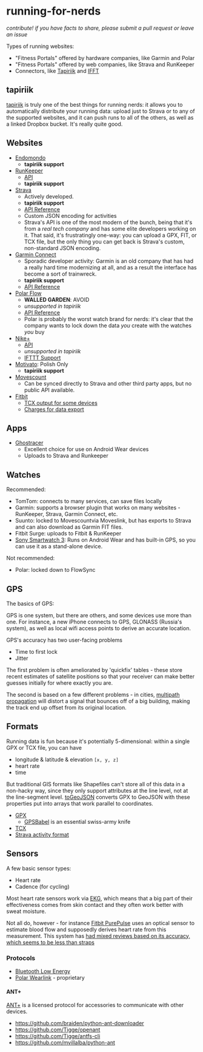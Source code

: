 running-for-nerds
=================

_contribute! if you have facts to share, please submit a pull request or leave an issue_

Types of running websites:

* "Fitness Portals" offered by hardware companies, like Garmin and Polar
* "Fitness Portals" offered by web companies, like Strava and RunKeeper
* Connectors, like [Tapiriik](https://tapiriik.com/) and [IFFT](https://ifttt.com/)

## tapiriik

[tapiriik](https://tapiriik.com/) is truly one of the best things for running nerds: it allows
you to automatically distribute your running data: upload just to Strava or to any of the supported
websites, and it can push runs to all of the others, as well as a linked Dropbox bucket.
It's really quite good.

## Websites


* [Endomondo](https://www.endomondo.com/)
  * **tapiriik support**
* [RunKeeper](http://runkeeper.com/)
  * [API](http://developer.runkeeper.com/healthgraph/overview)
  * **tapiriik support**
* [Strava](http://www.strava.com/)
  * Actively developed.
  * **tapiriik support**
  * [API Reference](http://strava.github.io/api/)
  * Custom JSON encoding for activities
  * Strava's API is one of the most modern of the bunch, being that it's from a _real tech company_ and has some elite developers working on it. That said, it's frustratingly one-way: you can upload a GPX, FIT, or TCX file, but the only thing you can get back is Strava's custom, non-standard JSON encoding.
* [Garmin Connect](http://connect.garmin.com/)
  * Sporadic developer activity: Garmin is an old company that has had a really hard time modernizing at all, and as a result the interface has become a sort of trainwreck.
  * **tapiriik support**
  * [API Reference](http://developer.garmin.com/)
* [Polar Flow](https://flow.polar.com/)
  * **WALLED GARDEN**: AVOID
  * _unsupported in tapiriik_
  * [API Reference](http://www.polar.com/en/connect_with_polar/polar_accesslink)
  * Polar is probably the worst watch brand for nerds: it's clear that the company wants to lock down the data _you_ create with the watches _you_ buy
* [Nike+](http://nikeplus.nike.com/)
  * [API](https://developer.nike.com/)
  * _unsupported in tapiriik_
  * [IFTTT Support](https://ifttt.com/nikeplus)
* [Motivato](http://motivato.pl/#/): Polish Only
  * **tapiriik support**
* [Movescount](http://movescount.com/)
  * Can be synced directly to Strava and other third party apps, but no public API available.
* [Fitbit](http://www.fitbit.com/home)
  * [TCX output for some devices](https://dev.fitbit.com/docs/activity/#get-activity-tcx)
  * [Charges for data export](http://www.fitbit.com/premium/export)


## Apps

* [Ghostracer](http://getghostracer.com/)
  * Excellent choice for use on Android Wear devices
  * Uploads to Strava and Runkeeper

## Watches

Recommended:

* TomTom: connects to many services, can save files locally
* Garmin: supports a browser plugin that works on many websites - RunKeeper, Strava, Garmin Connect, etc.
* Suunto: locked to Movescountvia Moveslink, but has exports to Strava and can also download as Garmin FIT files.
* Fitbit Surge: uploads to Fitbit & RunKeeper
* [Sony Smartwatch 3](http://www.sonymobile.com/global-en/products/smartwear/smartwatch-3-swr50/): Runs on Android Wear and has built-in GPS, so you can use it as a stand-alone device.

Not recommended:

* Polar: locked down to FlowSync

## GPS

The basics of GPS:

GPS is one system, but there are others, and some devices use more than one. For instance, a new iPhone
connects to GPS, GLONASS (Russia's system), as well as local wifi access points to derive an accurate location.

GPS's accuracy has two user-facing problems

* Time to first lock
* Jitter

The first problem is often ameliorated by 'quickfix' tables - these store recent estimates of satellite
positions so that your receiver can make better guesses initially for where exactly you are.

The second is based on a few different problems - in cities, [multipath propagation](http://en.wikipedia.org/wiki/Multipath_propagation) will distort a signal that bounces off of a big
building, making the track end up offset from its original location.

## Formats

Running data is fun because it's potentially 5-dimensional: within a single GPX or TCX file, you can have

* longitude & latitude & elevation `[x, y, z]`
* heart rate
* time

But traditional GIS formats like Shapefiles can't store all of this data in a non-hacky way,
since they only support attributes at the line level, not at the line-segment level.
[toGeoJSON](https://github.com/mapbox/togeojson) converts GPX to GeoJSON with these properties
put into arrays that work parallel to coordinates.

* [GPX](http://www.topografix.com/gpx.asp)
  * [GPSBabel](http://www.gpsbabel.org/) is an essential swiss-army knife
* [TCX](http://en.wikipedia.org/wiki/Training_Center_XML)
* [Strava activity format](https://strava.github.io/api/v3/activities/)

## Sensors

A few basic sensor types:

* Heart rate
* Cadence (for cycling)

Most heart rate sensors work via [EKG](http://en.wikipedia.org/wiki/Electrocardiography), which means
that a big part of their effectiveness comes from skin contact and they often work better with sweat moisture.

Not all do, however - for instance [Fitbit PurePulse](http://help.fitbit.com/articles/en_US/Help_article/Heart-rate-FAQs) uses an optical sensor to estimate blood flow and supposedly derives heart rate from this measurement. This system has [had mixed reviews based on its accuracy, which seems to be less than straps](http://recode.net/2015/02/02/three-new-fitbits-see-how-they-run/)

### Protocols

* [Bluetooth Low Energy](http://en.wikipedia.org/wiki/Bluetooth_low_energy)
* [Polar Wearlink](https://groups.google.com/forum/#!topic/btstack-dev/TusCxtbq7ug) - proprietary

#### ANT+

[ANT+](http://en.wikipedia.org/wiki/ANT%2B) is a licensed protocol for accessories to communicate with other devices.

* https://github.com/braiden/python-ant-downloader
* https://github.com/Tigge/openant
* https://github.com/Tigge/antfs-cli
* https://github.com/mvillalba/python-ant
